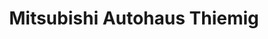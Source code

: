 ---
title: "Mitsubishi Autohaus Thiemig"
url: /elsterwerda/mitsubishi-autohaus-thiemig/
shop: Autohaus
---